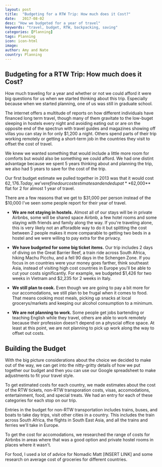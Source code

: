 ```yaml
---
layout: post
title:  "Budgeting for a RTW Trip: How much does it Cost?"
date:   2017-08-02
desc: "How we budgeted for a year of travel"
keywords: "travel, budget, RTW, backpacking, saving"
categories: [Planning]
tags: Planning
icon: icon-html
image: 
author: Amy and Nate
country: Planning
---
```


## Budgeting for a RTW Trip: How much does it Cost?

How much traveling for a year and whether or not we could afford it were big questions for us when we started thinking about this trip.  Especially because when we started planning, one of us was still in graduate school.

The internet offers a multitude of reports on how different individuals have financed long term travel, though many of them gravitate to the low-buget sleeping in hostels every night and avoiding eating out or are on the opposite end of the spectrun with travel guides and magazines showing off villas you can stay in for only $1,200 a night. Others spend parts of their trip working remotely or getting a short-term job in the countries they visit to offset the cost of travel.

We knew we wanted something that would include a little more room for comforts but would also be something we could afford. We had one distint advantage because we spent 5 years thinking about and planning the trip, we also had 5 years to save for the cost of the trip. 

Our first budget estimate we pulled together in 2013 was that it would cost $62,176. Today, we've refined our cost estimates and ended up at **$62,000** flat for 2 for almost 1 year of travel. 

There are a few reasons that we get to $31,000 per person instead of the $10,000 I've seen some people report for their year of travel. 

- **We are not staying in hostels.** Almost all of our stays will be in private Airbnbs, some will be shared space Airbnb, a few hotel rooms and some staying with friends and family along the way. If you're traveling alone, this is very likely not an afforadble way to do it but splitting the cost between 2 people makes it more comparable to getting two beds in a hostel and we were willing to pay extra for the privacy. 

- **We have budgeted for some big ticket items.** Our trip includes 2 days of diving on the Great Barrier Reef, a train ride across South Africa, hiking Machu Picchu, and a fell 90 days in the Schengen Zone. If you focus in on countries were your money goes farther, think southeast Asia, instead of visiting high cost countries in Europe you'll be able to cut your costs significantly. For example, we budgeted $1,426 for two weeks in Vietnam and $2,235 for 2 weeks in Italy.

- **We still plan to cook.** Even though we are going to pay a bit more for our accomodations, we still plan to be frugal when it comes to food. That means cooking most meals, picking up snacks at local grocerys/markets and keeping our alcohol consumption to a minimum.                     

- **We are not planning to work.** Some people get jobs bartending or teaching English while they travel, others are able to work remotely because their profession doesn't depend on a physcial office space. At least at this point, we are not planning to pick up work along the way to offset out costs. 


## Building the Budget

With the big picture considerations about the choice we decided to make out of the way, we can get into the nitty-gritty details of how we put together our budget and then you can use our Google spreadsheet to make adjustments to fit your travel style. 

To get estimated costs for each country, we made estimates about the cost of the RTW tickets, non-RTW transporation costs, visas, accomodations, entertainment, food, and special treats. We had an 
entry for each of these categories for each stop on our trip. 

Entries in the budget for non-RTW transportation includes trains, buses, and boats to take day trips, visit other cities in a country. This includes the train across South Africa, the flights in South East Asia, and all the trains and ferries we'll take in Europe. 

 To get the cost for accomodations, we researched the range of costs for Airbnbs in areas where that was a good option and private hostel rooms in places where it wasn't. 
 
  For food, I used a lot of advice for Nomadic Matt [INSERT LINK] and some research on average cost of groceries for different countries.  





